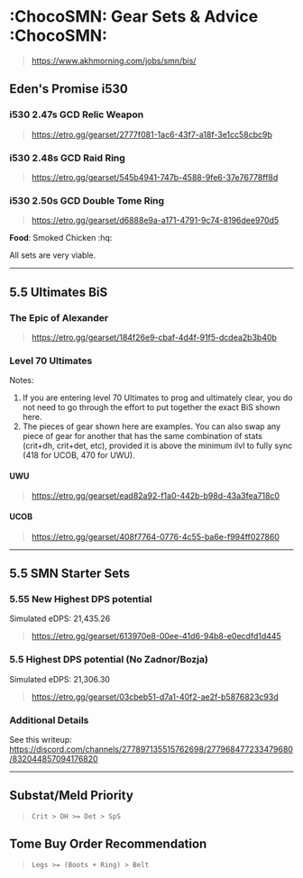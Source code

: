 # :ChocoSMN: Gear Sets & Advice :ChocoSMN:

> <https://www.akhmorning.com/jobs/smn/bis/>

## Eden's Promise i530

### i530 2.47s GCD Relic Weapon

> https://etro.gg/gearset/2777f081-1ac6-43f7-a18f-3e1cc58cbc9b

### i530 2.48s GCD Raid Ring

> https://etro.gg/gearset/545b4941-747b-4588-9fe6-37e76778ff8d

### i530 2.50s GCD Double Tome Ring

> https://etro.gg/gearset/d6888e9a-a171-4791-9c74-8196dee970d5

**Food**: Smoked Chicken :hq:

All sets are very viable.

---

## 5.5 Ultimates BiS

### The Epic of Alexander

> https://etro.gg/gearset/184f26e9-cbaf-4d4f-91f5-dcdea2b3b40b

### Level 70 Ultimates

Notes:

1. If you are entering level 70 Ultimates to prog and ultimately clear, you do not need to go through the effort to put together the exact BiS shown here.
2. The pieces of gear shown here are examples. You can also swap any piece of gear for another that has the same combination of stats (crit+dh, crit+det, etc), provided it is above the minimum ilvl to fully sync (418 for UCOB, 470 for UWU).

#### UWU

> https://etro.gg/gearset/ead82a92-f1a0-442b-b98d-43a3fea718c0

#### UCOB

> https://etro.gg/gearset/408f7764-0776-4c55-ba6e-f994ff027860

---

## 5.5 SMN Starter Sets

### 5.55 New Highest DPS potential

Simulated eDPS: 21,435.26

> https://etro.gg/gearset/613970e8-00ee-41d6-94b8-e0ecdfd1d445

### 5.5 Highest DPS potential (No Zadnor/Bozja)

Simulated eDPS: 21,306.30

> https://etro.gg/gearset/03cbeb51-d7a1-40f2-ae2f-b5876823c93d

### Additional Details

See this writeup:
https://discord.com/channels/277897135515762698/277968477233479680/832044857094176820

---

## Substat/Meld Priority

> `Crit > DH >= Det > SpS`

## Tome Buy Order Recommendation

> `Legs >= (Boots + Ring) > Belt`
